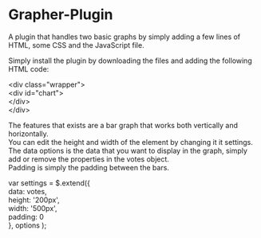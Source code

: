 # Grapher-Plugin

A plugin that handles two basic graphs by simply adding a few lines of HTML, some CSS and the JavaScript file.

Simply install the plugin by downloading the files and adding the following HTML code:</br>

&lt;div class="wrapper"&gt;</br>
    &lt;div id="chart"&gt;</br>
    &lt;/div&gt;</br>
&lt;/div&gt;</br>

The features that exists are a bar graph that works both vertically and horizontally. </br>
You can edit the height and width of the element by changing it it settings.</br>
The data options is the data that you want to display in the graph, simply add or remove the properties in the votes object.</br>
Padding is simply the padding between the bars.</br>

var settings = $.extend({</br>
    data: votes,</br>
    height: '200px',</br>
    width: '500px',</br>
    padding: 0</br>
  }, options );</br>
